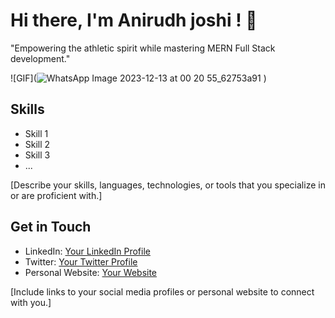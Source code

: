 # Hi there, I'm Anirudh joshi ! 👋

"Empowering the athletic spirit while mastering MERN Full Stack development."

<!-- Insert a GIF or an image here -->
![GIF](![WhatsApp Image 2023-12-13 at 00 20 55_62753a91](https://github.com/Anirudhj0shi/Anirudhj0shi/assets/141419375/c8e560d0-744e-44c1-8e9b-41442d7c0ac2)
)

## Skills

- Skill 1
- Skill 2
- Skill 3
- ...

[Describe your skills, languages, technologies, or tools that you specialize in or are proficient with.]

## Get in Touch

- LinkedIn: [Your LinkedIn Profile](https://www.linkedin.com/in/your_profile)
- Twitter: [Your Twitter Profile](https://twitter.com/your_username)
- Personal Website: [Your Website](https://yourwebsite.com)

[Include links to your social media profiles or personal website to connect with you.]

<!-- You can add more sections, such as projects, achievements, or interests, as needed -->


